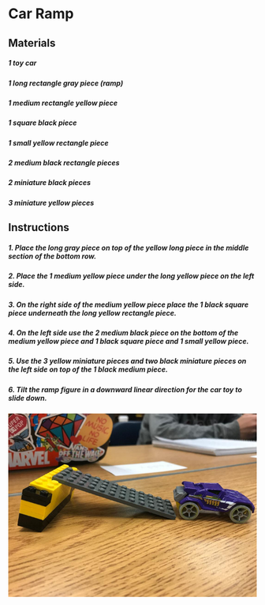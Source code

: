 # Car Ramp

## Materials

##### 1 toy car

##### 1 long rectangle gray piece (ramp)

##### 1 medium rectangle yellow piece

##### 1 square black piece 

##### 1 small yellow rectangle piece 

##### 2 medium black rectangle pieces

##### 2 miniature black pieces 

##### 3 miniature yellow pieces 

## Instructions

##### 1. Place the long gray piece on top of the yellow long piece in the middle section of the bottom row.

##### 2. Place the 1 medium yellow piece under the long yellow piece on the left side.

##### 3. On the right side of the medium yellow piece place the 1 black square piece underneath the long yellow rectangle piece.

##### 4. On the left side use the 2 medium black piece on the bottom of the medium yellow piece and 1 black square piece and 1 small yellow piece. 

##### 5. Use the 3 yellow miniature pieces and two black miniature pieces on the left side on top of the 1 black medium piece.

##### 6. Tilt the ramp figure in a downward linear direction for the car toy to slide down. 







###### ![cars!](https://github.com/Shenanigans1727/e235/blob/master/images/ramppic.png)
